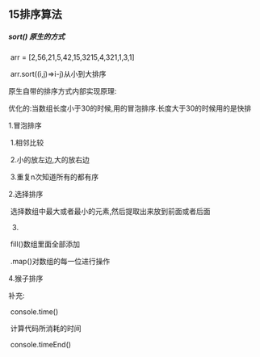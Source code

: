 ## 15排序算法

##### sort()	原生的方式

​	arr = [2,56,21,5,42,15,3215,4,321,1,3,1]

​	arr.sort((i,j)=>i-j)从小到大排序

原生自带的排序方式内部实现原理:

​	优化的:当数组长度小于30的时候,用的冒泡排序.长度大于30的时候用的是快排

1.冒泡排序

​	1.相邻比较

​	2.小的放左边,大的放右边

​	3.重复n次知道所有的都有序

2.选择排序

​	选择数组中最大或者最小的元素,然后提取出来放到前面或者后面

3.

​	fill()数组里面全部添加

​	.map()对数组的每一位进行操作

4.猴子排序

补充:

​	console.time()

​		计算代码所消耗的时间

​	console.timeEnd()
